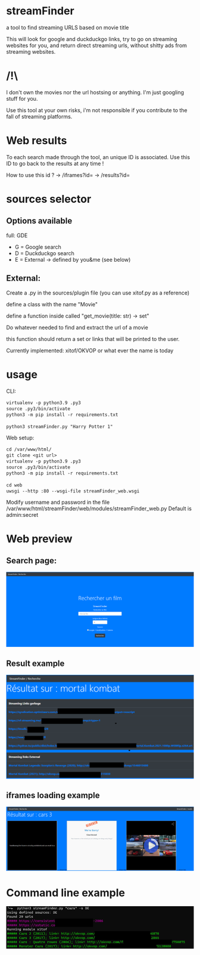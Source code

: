 # streamFinder
a tool to find streaming URLS based on movie title

This will look for google and duckduckgo links, try to go on streaming websites for you, and return direct streaming urls, without shitty ads from streaming websites.

# /!\

I don't own the movies nor the url hostsing or anything. I'm just googling stuff for you.

Use this tool at your own risks, i'm not responsible if you contribute to the fall of streaming platforms.

# Web results

To each search made through the tool, an unique ID is associated. Use this ID to go back to the results at any time !

How to use this id ?
-> /iframes?id=<id>
-> /results?id=<id>

# sources selector

## Options available

full: GDE
- G = Google search
- D = Duckduckgo search
- E = External -> defined by you&me (see below)

## External:
Create a .py in the sources/plugin file (you can use xitof.py as a reference)

define a class with the name "Movie"

define a function inside called "get_movie(title: str) -> set"

Do whatever needed to find and extract the url of a movie

this function should return a set or links that will be printed to the user.

Currently implemented: xitof/OKVOP or what ever the name is today

# usage

CLI:
```
virtualenv -p python3.9 .py3
source .py3/bin/activate
python3 -m pip install -r requirements.txt

python3 streamFinder.py "Harry Potter 1"
```

Web setup:
```
cd /var/www/html/
git clone <git url>
virtualenv -p python3.9 .py3
source .py3/bin/activate
python3 -m pip install -r requirements.txt

cd web
uwsgi --http :80 --wsgi-file streamFinder_web.wsgi
```
Modify username and password in the file /var/www/html/streamFinder/web/modules/streamFinder_web.py
Default is admin:secret

# Web preview
## Search page:
<img src="./images/srch.png"/>

## Result example
<img src="./images/res.png"/>

## iframes loading example

<img src="./images/iframes.png"/>

# Command line example

<img src="./images/demo.png"/>
